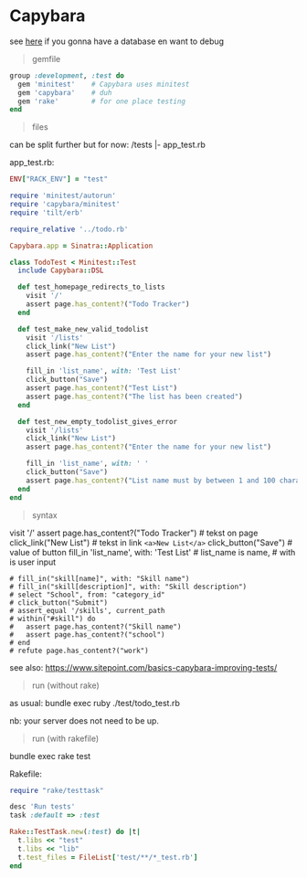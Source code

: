 # Capybara

see [here](https://aldtestaccount.wordpress.com/2016/02/06/testing-a-sinatra-app-with-capybara/)
if you gonna have a database en want to debug

> gemfile

```ruby
group :development, :test do
  gem 'minitest'    # Capybara uses minitest
  gem 'capybara'    # duh
  gem 'rake'        # for one place testing
end
```

> files

can be split further but for now:
/tests
  |- app_test.rb

app_test.rb:
```ruby
ENV["RACK_ENV"] = "test"

require 'minitest/autorun'
require 'capybara/minitest'
require 'tilt/erb'

require_relative '../todo.rb'

Capybara.app = Sinatra::Application

class TodoTest < Minitest::Test
  include Capybara::DSL

  def test_homepage_redirects_to_lists
    visit '/'
    assert page.has_content?("Todo Tracker")
  end

  def test_make_new_valid_todolist
    visit '/lists'
    click_link("New List")
    assert page.has_content?("Enter the name for your new list")

    fill_in 'list_name', with: 'Test List'
    click_button("Save")
    assert page.has_content?("Test List")
    assert page.has_content?("The list has been created")
  end

  def test_new_empty_todolist_gives_error
    visit '/lists'
    click_link("New List")
    assert page.has_content?("Enter the name for your new list")

    fill_in 'list_name', with: ' '
    click_button("Save")
    assert page.has_content?("List name must by between 1 and 100 characters")
  end
end
```

> syntax

visit '/'
assert page.has_content?("Todo Tracker")  # tekst on page
click_link("New List")  # tekst in link `<a>New List</a>`
click_button("Save")  # value of button
fill_in 'list_name', with: 'Test List' # list_name is name,
                                       # with is user input



    # fill_in("skill[name]", with: "Skill name")
    # fill_in("skill[description]", with: "Skill description")
    # select "School", from: "category_id"
    # click_button("Submit")
    # assert_equal '/skills', current_path
    # within("#skill") do
    #   assert page.has_content?("Skill name")
    #   assert page.has_content?("school")
    # end
    # refute page.has_content?("work")

see also: https://www.sitepoint.com/basics-capybara-improving-tests/

> run (without rake)

as usual: bundle exec ruby ./test/todo_test.rb

nb: your server does not need to be up.

> run (with rakefile)

bundle exec rake test

Rakefile:
```ruby
require "rake/testtask"

desc 'Run tests'
task :default => :test

Rake::TestTask.new(:test) do |t|
  t.libs << "test"
  t.libs << "lib"
  t.test_files = FileList['test/**/*_test.rb']
end
```
